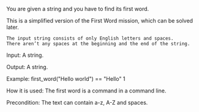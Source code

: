  You are given a string and you have to find its first word.

This is a simplified version of the First Word mission, which can be solved later.

    The input string consists of only English letters and spaces.
    There aren’t any spaces at the beginning and the end of the string.

Input: A string.

Output: A string.

Example:
first_word("Hello world") == "Hello"
1

How it is used: The first word is a command in a command line.

Precondition: The text can contain a-z, A-Z and spaces. 